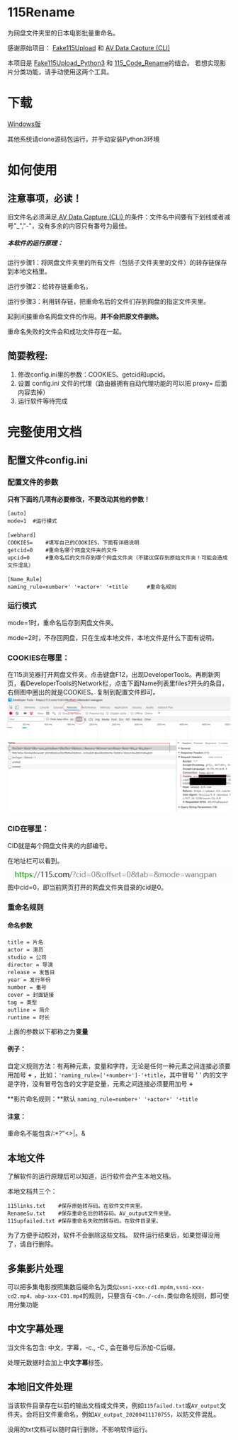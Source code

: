 # 115Rename

为网盘文件夹里的日本电影批量重命名。

感谢原始项目：
<a title="Fake115Upload" target="_blank" href="https://github.com/T3rry7f/Fake115Upload">Fake115Upload</a> 和
<a title="AV Data Capture (CLI)" target="_blank" href="https://github.com/yoshiko2/AV_Data_Capture">AV Data Capture (CLI)</a>

本项目是
<a title="Fake115Upload" target="_blank" href="https://github.com/LSD08KM/Fake115Upload_Python3">Fake115Upload_Python3</a> 和
<a title="AV Data Capture (CLI)" target="_blank" href="https://github.com/LSD08KM/115_Code_Rename">115_Code_Rename</a>的结合。
若想实现影片分类功能，请手动使用这两个工具。

# 下载

[Windows版](https://github.com/LSD08KM/115rename/releases)

其他系统请clone源码包运行，并手动安装Python3环境

# 如何使用
## 注意事项，必读！

旧文件名必须满足<a title="Hits" target="_blank" href="https://github.com/yoshiko2/AV_Data_Capture"> AV Data Capture (CLI) </a>的条件：文件名中间要有下划线或者减号"_","-"，没有多余的内容只有番号为最佳。

##### 本软件的运行原理：

运行步骤1：将网盘文件夹里的所有文件（包括子文件夹里的文件）的转存链保存到本地文档里。

运行步骤2：给转存链重命名。

运行步骤3：利用转存链，把重命名后的文件们存到网盘的指定文件夹里。

起到间接重命名网盘文件的作用。**并不会把原文件删除。**

重命名失败的文件会和成功文件存在一起。

## 简要教程:

1. 修改config.ini里的参数：COOKIES、getcid和upcid。
2. 设置 config.ini 文件的代理（路由器拥有自动代理功能的可以把 proxy= 后面内容去掉）
3. 运行软件等待完成

# 完整使用文档


## 配置文件config.ini
### 配置文件的参数
**只有下面的几项有必要修改，不要改动其他的参数！**

```
[auto]
mode=1	#运行模式

[webhard]
COOKIES=	#填写自己的COOKIES，下面有详细说明
getcid=0	#重命名哪个网盘文件夹的文件
upcid=0		#重命名后的文件存到哪个网盘文件夹（不建议保存到原始文件夹！可能会造成文件混乱）

[Name_Rule]
naming_rule=number+' '+actor+' '+title		#重命名规则
```
### 运行模式

mode=1时，重命名后存到网盘文件夹。

mode=2时，不存回网盘，只在生成本地文件，本地文件是什么下面有说明。


### COOKIES在哪里：

在115浏览器打开网盘文件夹，点击键盘F12，出现DeveloperTools。再刷新网页，看DeveloperTools的Network栏，点击下面Name列表里files?开头的条目，右侧图中圈出的就是COOKIES。复制到配置文件即可。
![COOKIES](./readme/2.png)

### CID在哪里：

CID就是每个网盘文件夹的内部编号。

在地址栏可以看到。
![CID](./readme/1.png)
图中cid=0，即当前网页打开的网盘文件夹目录的cid是0。

### 重命名规则

#### 命名参数

```
title = 片名
actor = 演员
studio = 公司
director = 导演
release = 发售日
year = 发行年份
number = 番号
cover = 封面链接
tag = 类型
outline = 简介
runtime = 时长
```

上面的参数以下都称之为**变量**

#### 例子：
自定义规则方法：有两种元素，变量和字符，无论是任何一种元素之间连接必须要用加号 **+** ，比如：```'naming_rule=['+number+']-'+title```，其中冒号 ' ' 内的文字是字符，没有冒号包含的文字是变量，元素之间连接必须要用加号 **+** 

**影片命名规则：**默认 ```naming_rule=number+' '+actor+' '+title```

#### 注意：

重命名不能包含/:*?"<>|。&

## 本地文件

了解软件的运行原理后可以知道，运行软件会产生本地文档。

本地文档共三个：

```
115links.txt	#保存原始转存码。在软件文件夹里。
RenameSu.txt	#保存重命名后的转存码。AV_output文件夹里。
115upfailed.txt	#保存重命名失败的转存码。在软件目录里。
```


为了方便手动校对，软件不会删除这些文档。
软件运行结束后，如果觉得没用了，请自行删除。


## 多集影片处理

可以把多集电影按照集数后缀命名为类似`ssni-xxx-cd1.mp4m,ssni-xxx-cd2.mp4，abp-xxx-CD1.mp4`的规则，只要含有`-CDn./-cdn.`类似命名规则，即可使用分集功能

## 中文字幕处理

当文件名包含: 中文，字幕，-c., -C., 会在番号后添加-C后缀。

处理元数据时会加上**中文字幕**标签。

## 本地旧文件处理

当该软件目录存在以前的输出文档或文件夹，例如`115failed.txt`或`AV_output`文件夹。会将旧文件重命名，例如`AV_output_20200411170755`，以防文件混乱。

没用的txt文档可以随时自行删除，不影响软件运行。
